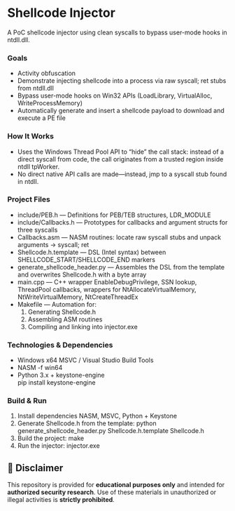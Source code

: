 # Shellcode Injector
A PoC shellcode injector using clean syscalls to bypass user-mode hooks in ntdll.dll.

### Goals
- Activity obfuscation  
- Demonstrate injecting shellcode into a process via raw syscall; ret stubs from ntdll.dll  
- Bypass user-mode hooks on Win32 APIs (LoadLibrary, VirtualAlloc, WriteProcessMemory)  
- Automatically generate and insert a shellcode payload to download and execute a PE file  

### How It Works
- Uses the Windows Thread Pool API to “hide” the call stack: instead of a direct syscall from code, the call originates from a trusted region inside ntdll tpWorker.  
- No direct native API calls are made—instead, jmp to a syscall stub found in ntdll.

### Project Files
- include/PEB.h — Definitions for PEB/TEB structures, LDR_MODULE  
- include/Callbacks.h — Prototypes for callbacks and argument structs for three syscalls  
- Callbacks.asm — NASM routines: locate raw syscall stubs and unpack arguments → syscall; ret  
- Shellcode.h.template — DSL (Intel syntax) between SHELLCODE_START/SHELLCODE_END markers  
- generate_shellcode_header.py — Assembles the DSL from the template and overwrites Shellcode.h with a byte array  
- main.cpp — C++ wrapper EnableDebugPrivilege, SSN lookup, ThreadPool callbacks, wrappers for NtAllocateVirtualMemory, NtWriteVirtualMemory, NtCreateThreadEx  
- Makefile — Automation for:  
  1. Generating Shellcode.h  
  2. Assembling ASM routines  
  3. Compiling and linking into injector.exe

### Technologies & Dependencies
- Windows x64 MSVC / Visual Studio Build Tools 
- NASM -f win64  
- Python 3.x + keystone-engine  
  pip install keystone-engine

### Build & Run

1. Install dependencies NASM, MSVC, Python + Keystone 
2. Generate Shellcode.h from the template:
   python generate_shellcode_header.py Shellcode.h.template Shellcode.h
3. Build the project:
   make
4. Run the injector:
   injector.exe

## 🚫 Disclaimer

This repository is provided for **educational purposes only** and intended for **authorized security research**.
Use of these materials in unauthorized or illegal activities is **strictly prohibited**.

